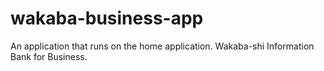 # wakaba-business-app
An application that runs on the home application. Wakaba-shi Information Bank for Business.
